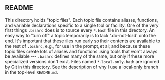 ## README

This directory holds "topic files".  Each topic file contains aliases, functions, and variable declarations specific to a single tool or facility.  One of the very first things `.bashrc` does is to source every `*.bash` file in this directory.  An easy way to "turn off" a topic temporarily is to tack '.do-not-load' onto the end.  It's important that these files run early so their contents are available to the rest of `.bashrc`, e.g., for use in the prompt, et al; and because these topic files create lots of aliases and functions using tools that won't always be available --- `.bashrc` defines many of the same, but only if these more specialized versions don't exist.  Files named `*.local-only.bash` are ignored by Git in this directory.  See the description of why I use a local-only branch in the top-level `README.md`.
